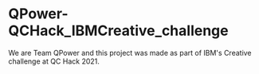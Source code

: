# QPower-QCHack_IBMCreative_challenge
We are Team QPower and this project was made as part of IBM's Creative challenge at QC Hack 2021.
